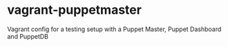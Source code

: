 vagrant-puppetmaster
====================

Vagrant config for a testing setup with a Puppet Master, Puppet Dashboard and PuppetDB